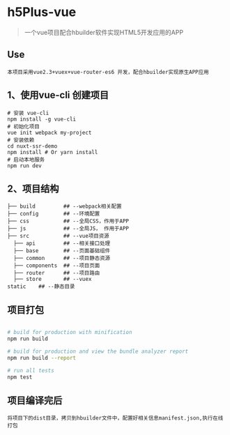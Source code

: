 # h5Plus-vue

> 一个vue项目配合hbuilder软件实现HTML5开发应用的APP

## Use
```base
本项目采用vue2.3+vuex+vue-router-es6 开发，配合hbuilder实现原生APP应用
```
## 1、使用vue-cli 创建项目

```shell
# 安装 vue-cli
npm install -g vue-cli
# 初始化项目
vue init webpack my-project
# 安装依赖
cd nuxt-ssr-demo
npm install # Or yarn install
# 启动本地服务
npm run dev
```

## 2、项目结构
```shell
├── build         ## --webpack相关配置
├── config        ## --环境配置
├── css           ## --全局CSS，作用于APP
├── js            ## --全局JS， 作用于APP
├── src           ## --vue项目资源
  ├── api         ## --相关接口处理
  ├── base        ## --页面基础组件
  ├── common      ## --项目静态资源
  ├── components  ## --项目页面
  ├── router      ## --项目路由
  ├── store       ## --vuex
static    ## --静态目录
```

## 项目打包

``` bash

# build for production with minification
npm run build

# build for production and view the bundle analyzer report
npm run build --report

# run all tests
npm test
```

## 项目编译完后

``` base
将项目下的dist目录，拷贝到hbuilder文件中，配置好相关信息manifest.json,执行在线打包
```

